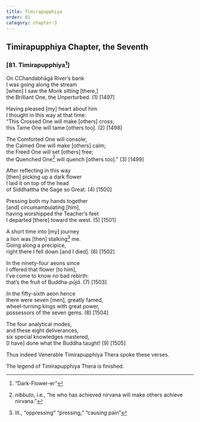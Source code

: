 ```yaml
---
title: Timirapupphiya
order: 81
category: chapter-3
---
```


## Timirapupphiya Chapter, the Seventh

### \[81. Timirapupphiya[^1]\]

On <span class="diacritics" data-state="on">C</span><span class="no-diacritics" data-state="off">Ch</span>andabhāgā River’s bank  
I was going along the stream  
\[when\] I saw the Monk sitting \[there,\]  
the Brilliant One, the Unperturbed. (1) \[1497\]

Having pleased \[my\] heart about him  
I thought in this way at that time:  
“This Crossed One will make \[others\] cross;  
this Tame One will tame \[others too\]. (2) \[1498\]

The Comforted One will console;  
the Calmed One will make \[others\] calm;  
the Freed One will set \[others\] free;  
the Quenched One[^2] will quench \[others too\].” (3) \[1499\]

After reflecting in this way  
\[then\] picking up a dark flower  
I laid it on top of the head  
of Siddhattha the Sage so Great. (4) \[1500\]

Pressing both my hands together  
\[and\] circumambulating \[him\],  
having worshipped the Teacher’s feet  
I departed \[there\] toward the west. (5) \[1501\]

A short time into \[my\] journey  
a lion was \[then\] stalking[^3] me.  
Going along a precipice,  
right there I fell down \[and I died\]. (6) \[1502\]

In the ninety-four aeons since  
I offered that flower \[to him\],  
I’ve come to know no bad rebirth:  
that’s the fruit of Buddha-*pūjā*. (7) \[1503\]

In the fifty-sixth aeon hence  
there were seven \[men\], greatly famed,  
wheel-turning kings with great power,  
possessors of the seven gems. (8) \[1504\]

The four analytical modes,  
and these eight deliverances,  
six special knowledges mastered,  
\[I have\] done what the Buddha taught! (9) \[1505\]

Thus indeed Venerable Timirapupphiya Thera spoke these verses.

The legend of Timirapupphiya Thera is finished.

[^1]: “Dark-Flower-er”

[^2]: *nibbuto*, i.e., “he who has achieved nirvana will make others achieve nirvana.”

[^3]: lit., “oppressing” “pressing,” “causing pain”
